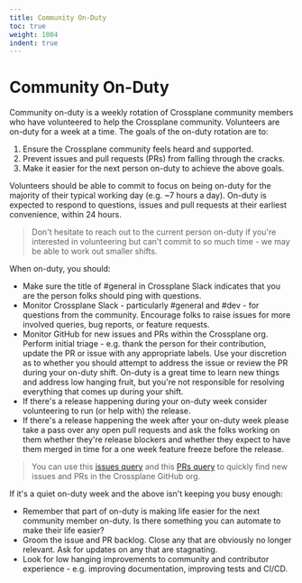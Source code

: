 ```yaml
---
title: Community On-Duty
toc: true
weight: 1004
indent: true
---
```


# Community On-Duty

Community on-duty is a weekly rotation of Crossplane community members who have
volunteered to help the Crossplane community. Volunteers are on-duty for a week
at a time. The goals of the on-duty rotation are to:

1. Ensure the Crossplane community feels heard and supported.
1. Prevent issues and pull requests (PRs) from falling through the cracks.
1. Make it easier for the next person on-duty to achieve the above goals.

Volunteers should be able to commit to focus on being on-duty for the majority
of their typical working day (e.g. ~7 hours a day). On-duty is expected to
respond to questions, issues and pull requests at their earliest convenience,
within 24 hours.

> Don't hesitate to reach out to the current person on-duty if you're interested
> in volunteering but can't commit to so much time - we may be able to work out
> smaller shifts.

When on-duty, you should:

* Make sure the title of #general in Crossplane Slack indicates that you are the
  person folks should ping with questions.
* Monitor Crossplane Slack - particularly #general and #dev - for questions from
  the community. Encourage folks to raise issues for more involved queries, bug
  reports, or feature requests.
* Monitor GitHub for new issues and PRs within the Crossplane org. Perform
  initial triage - e.g. thank the person for their contribution, update the PR
  or issue with any appropriate labels. Use your discretion as to whether you
  should attempt to address the issue or review the PR during your on-duty
  shift. On-duty is a great time to learn new things and address low hanging
  fruit, but you're not responsible for resolving everything that comes up
  during your shift.
* If there's a release happening during your on-duty week consider volunteering
  to run (or help with) the release.
* If there's a release happening the week after your on-duty week please take a
  pass over any open pull requests and ask the folks working on them whether
  they're release blockers and whether they expect to have them merged in time
  for a one week feature freeze before the release.

> You can use this [issues query] and this [PRs query] to quickly find new
> issues and PRs in the Crossplane GitHub org.

If it's a quiet on-duty week and the above isn't keeping you busy enough:

* Remember that part of on-duty is making life easier for the next community
  member on-duty. Is there something you can automate to make their life easier?
* Groom the issue and PR backlog. Close any that are obviously no longer
  relevant. Ask for updates on any that are stagnating.
* Look for low hanging improvements to community and contributor experience -
  e.g. improving documentation, improving tests and CI/CD.


[issues query]: https://github.com/issues?q=is%3Aopen+is%3Aissue+archived%3Afalse+user%3Acrossplane+sort%3Acreated-desc+no%3Aassignee
[PRs query]: https://github.com/pulls?q=is%3Aopen+is%3Apr+archived%3Afalse+user%3Acrossplane+sort%3Aupdated-desc